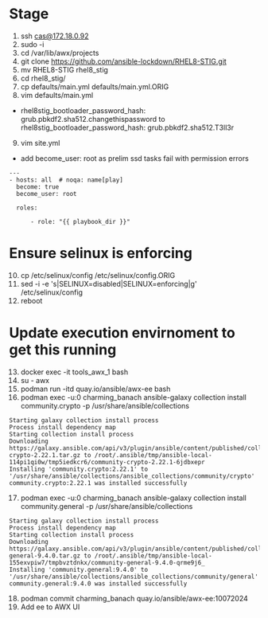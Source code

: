 # Stage
1. ssh cas@172.18.0.92
2. sudo -i
3. cd /var/lib/awx/projects
4. git clone https://github.com/ansible-lockdown/RHEL8-STIG.git
5. mv RHEL8-STIG rhel8_stig
6. cd rhel8_stig/
7. cp defaults/main.yml defaults/main.yml.ORIG
8. vim defaults/main.yml 
* rhel8stig_bootloader_password_hash: grub.pbkdf2.sha512.changethispassword to rhel8stig_bootloader_password_hash: grub.pbkdf2.sha512.T3ll3r
9. vim site.yml
* add become_user: root as prelim ssd tasks fail with permission errors
```
---
- hosts: all  # noqa: name[play]
  become: true
  become_user: root

  roles:

      - role: "{{ playbook_dir }}"
```
# Ensure selinux is enforcing 
10. cp /etc/selinux/config /etc/selinux/config.ORIG
11. sed -i -e 's|SELINUX=disabled|SELINUX=enforcing|g' /etc/selinux/config
12. reboot

# Update execution envirnoment to get this running
13. docker exec -it tools_awx_1 bash
14. su - awx 
15. podman run -itd quay.io/ansible/awx-ee bash
16. podman exec -u:0 charming_banach ansible-galaxy collection install community.crypto -p /usr/share/ansible/collections
```
Starting galaxy collection install process
Process install dependency map
Starting collection install process
Downloading https://galaxy.ansible.com/api/v3/plugin/ansible/content/published/collections/artifacts/community-crypto-2.22.1.tar.gz to /root/.ansible/tmp/ansible-local-114pi1qi0w/tmp5iedkcr6/community-crypto-2.22.1-6jdbxepr
Installing 'community.crypto:2.22.1' to '/usr/share/ansible/collections/ansible_collections/community/crypto'
community.crypto:2.22.1 was installed successfully
```
17. podman exec -u:0 charming_banach ansible-galaxy collection install community.general -p /usr/share/ansible/collections
```
Starting galaxy collection install process
Process install dependency map
Starting collection install process
Downloading https://galaxy.ansible.com/api/v3/plugin/ansible/content/published/collections/artifacts/community-general-9.4.0.tar.gz to /root/.ansible/tmp/ansible-local-155exvpiw7/tmpbvztdnkx/community-general-9.4.0-qrme9j6_
Installing 'community.general:9.4.0' to '/usr/share/ansible/collections/ansible_collections/community/general'
community.general:9.4.0 was installed successfully
```
18. podman commit charming_banach quay.io/ansible/awx-ee:10072024
19. Add ee to AWX UI
